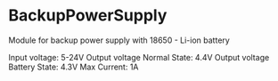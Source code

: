 # BackupPowerSupply
Module for backup power supply with 18650 - Li-ion battery

Input voltage: 5-24V
Output voltage Normal State: 4.4V
Output voltage Battery State: 4.3V
Max Current: 1A